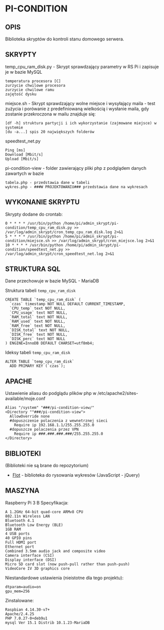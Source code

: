 # PI-CONDITION #

## OPIS ##
	
Biblioteka skryptów do kontroli stanu domowego serwera.

## SKRYPTY ##
	
temp_cpu_ram_disk.py - Skrypt sprawdzający parametry w RS Pi i zapisuje je w bazie MySQL
```
temperatura procesora [C]
zurzycie chwilowe procesora
zurzycie chwilowe ramu
zajętość dysku
```

miejsce.sh - Skrypt sprawdzający wolne miejsce i wysyłający maila - test zużycia i porówanie z predefiniowaną wielkością i wysłanie maila, gdy zostanie przekroczona w mailu znajduje się:
```
[df -h] struktura partycji i ich wykorzystanie (zajmowane miejsce) w systemie
[du -a...] spis 20 największych folderów
```

speedtest_net.py
```
Ping [ms]
Download [Mbit/s]
Upload [Mbit/s]
```

pi-condition-view - folder zawierający pliki php z podglądem danych zawartych w bazie
```
tabela.php - przedstawia dane w tabeli
wykres.php - ###W PROJEKTOWANIU### przedstawia dane na wykresach 
```

## WYKONANIE SKRYPTU ##

Skrypty dodane do crontab:
```
0 * * * * /usr/bin/python /home/pi/admin_skrypt/pi-condition/temp_cpu_ram_disk.py >> /var/log/admin_skrypt/cron_temp_cpu_ram_disk.log 2>&1
5 * * * * /usr/bin/python /home/pi/admin_skrypt/pi-condition/miejsce.sh >> /var/log/admin_skrypt/cron_miejsce.log 2>&1
10 * * * * /usr/bin/python /home/pi/admin_skrypt/pi-condition/speedtest_net.py >> /var/log/admin_skrypt/cron_speedtest_net.log 2>&1
```

## STRUKTURA SQL ##

Dane przechowuje w bazie MySQL - MariaDB

Struktura tabeli `temp_cpu_ram_disk`
```
CREATE TABLE `temp_cpu_ram_disk` (
  `czas` timestamp NOT NULL DEFAULT CURRENT_TIMESTAMP,
  `CPU_temp` text NOT NULL,
  `CPU_usage` text NOT NULL,
  `RAM_total` text NOT NULL,
  `RAM_used` text NOT NULL,
  `RAM_free` text NOT NULL,
  `DISK_total` text NOT NULL,
  `DISK_free` text NOT NULL,
  `DISK_perc` text NOT NULL
) ENGINE=InnoDB DEFAULT CHARSET=utf8mb4;
```
Ideksy tabeli `temp_cpu_ram_disk`
```
ALTER TABLE `temp_cpu_ram_disk`
  ADD PRIMARY KEY (`czas`);
```
## APACHE ##

Ustawienie aliasu do podglądu plików php w /etc/apache2/sites-available/moje.conf
```
Alias "/system" "###/pi-condition-view/"
<Directory ""###/pi-condition-view">
  AllowOverride none
  #dopuszczenie polaczenia z wewnetrznej sieci
    Require ip 192.168.1.1/255.255.255.0
  #dopuszcze polaczenia przez VPN
    Require ip ###.###.###.###/255.255.255.0
</Directory>
```

## BIBLIOTEKI ##

(Biblioteki nie są brane do repozytorium)

* [Flot](https://www.flotcharts.org/) - biblioteka do rysowania wykresów (JavaScript - jQuery)

## MASZYNA ##

Raspberry Pi 3 B
Specyfikacja:
```
A 1.2GHz 64-bit quad-core ARMv8 CPU
802.11n Wireless LAN
Bluetooth 4.1
Bluetooth Low Energy (BLE)
1GB RAM
4 USB ports
40 GPIO pins
Full HDMI port
Ethernet port
Combined 3.5mm audio jack and composite video
Camera interface (CSI)
Display interface (DSI)
Micro SD card slot (now push-pull rather than push-push)
VideoCore IV 3D graphics core
```
Niestandardowe ustawienia (nieistotne dla tego projektu):
```
dtparam=audio=on
gpu_mem=256
```
Zinstalowane:
```
Raspbian 4.14.30-v7+
Apache/2.4.25
PHP 7.0.27-0+deb9u1
mysql Ver 15.1 Distrib 10.1.23-MariaDB
```